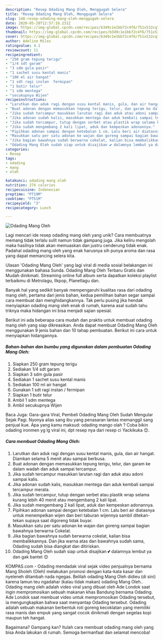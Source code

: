 ```yaml
---
description: "Resep Odading Mang Oleh, Menggugah Selera"
title: "Resep Odading Mang Oleh, Menggugah Selera"
slug: 148-resep-odading-mang-oleh-menggugah-selera
date: 2020-05-28T12:57:19.231Z
image: https://img-global.cpcdn.com/recipes/b349c1e1bb72c4f6/751x532cq70/odading-mang-oleh-foto-resep-utama.jpg
thumbnail: https://img-global.cpcdn.com/recipes/b349c1e1bb72c4f6/751x532cq70/odading-mang-oleh-foto-resep-utama.jpg
cover: https://img-global.cpcdn.com/recipes/b349c1e1bb72c4f6/751x532cq70/odading-mang-oleh-foto-resep-utama.jpg
author: Adeline Miles
ratingvalue: 4.1
reviewcount: 11
recipeingredient:
- "250 gram tepung terigu"
- "1/4 sdt garam"
- "3 sdm gula pasir"
- "1 sachet susu kental manis"
- "100 ml air hangat"
- "1 sdt ragi instan  fermipan"
- "1 butir telur"
- "1 sdm mentega"
- "secukupnya Wijen"
recipeinstructions:
- "Larutkan dan aduk ragi dengan susu kental manis, gula, dan air hangat. Diamkan selama 5 menit atau sampai berbusa."
- "Buat adonan dengan memasukkan tepung terigu, telur, dan garam ke dalam wadah dan aduk sampai tercampur."
- "Jika sudah tercampur masukkan larutan ragi dan aduk atau adoni sampai kalis."
- "Jika adonan sudah kalis, masukkan mentega dan aduk kembali sampai tercampur merata."
- "Jika sudah tercampur, tutup dengan serbet atau plastik wrap selama kurang lebih 40 menit atau mengembang 2 kali lipat."
- "Jika sudah mengembang 2 kali lipat, aduk dan kempeskan adonannya."
- "Pipihkan adonan sampai dengan ketebalan 1 cm. Lalu beri air diatasnya untuk menempelkan wijen dan beri taburan wijennya sambil ditekan-tekan supaya saat digoreng tidak buyar."
- "Masukkan satu per satu adonan ke wajan dan goreng sampai bagian bawahnya berwarna Cokelat."
- "Jika bagian bawahnya sudah berwarna cokelat, kalian bisa membalikkannya. Dan jika warna atas dan bawahnya sudah sama, Odading sudah bisa diangkat dan ditiriskan."
- "Odading Mang Oleh sudah siap untuk disajikan 💕 dalamnya lembut ya dan gak bantet 😊"
categories:
- Resep
tags:
- odading
- mang
- oleh

katakunci: odading mang oleh 
nutrition: 274 calories
recipecuisine: Indonesian
preptime: "PT19M"
cooktime: "PT51M"
recipeyield: "3"
recipecategory: Lunch

---
```



![Odading Mang Oleh](https://img-global.cpcdn.com/recipes/b349c1e1bb72c4f6/751x532cq70/odading-mang-oleh-foto-resep-utama.jpg)

Lagi mencari ide resep odading mang oleh yang unik? Cara membuatnya memang tidak terlalu sulit namun tidak gampang juga. Jika keliru mengolah maka hasilnya tidak akan memuaskan dan justru cenderung tidak enak. Padahal odading mang oleh yang enak harusnya sih punya aroma dan rasa yang dapat memancing selera kita.

Ulasan &#39;Odading Mang Oleh&#39; yang lagi viral di media sosial belakangan ini menggunakan bahasa Sunda. Odading Mang Oleh Terbaru Gratis dan Mudah dinikmati. Streaming online full album serta dapatkan koleksi playlist terbaikmu di Metrolagu, Ilkpop, Planetlagu dan.

Banyak hal yang sedikit banyak mempengaruhi kualitas rasa dari odading mang oleh, pertama dari jenis bahan, kedua pemilihan bahan segar sampai cara membuat dan menghidangkannya. Tak perlu pusing jika hendak menyiapkan odading mang oleh enak di rumah, karena asal sudah tahu triknya maka hidangan ini bisa menjadi sajian spesial.


Berikut ini ada beberapa cara mudah dan praktis untuk membuat odading mang oleh yang siap dikreasikan. Anda dapat membuat Odading Mang Oleh menggunakan 9 jenis bahan dan 10 tahap pembuatan. Berikut ini cara untuk menyiapkan hidangannya.

<!--inarticleads1-->

##### Bahan-bahan dan bumbu yang digunakan dalam pembuatan Odading Mang Oleh:

1. Siapkan 250 gram tepung terigu
1. Sediakan 1/4 sdt garam
1. Siapkan 3 sdm gula pasir
1. Sediakan 1 sachet susu kental manis
1. Sediakan 100 ml air hangat
1. Gunakan 1 sdt ragi instan / fermipan
1. Siapkan 1 butir telur
1. Ambil 1 sdm mentega
1. Ambil secukupnya Wijen


Baca Juga: Gara-gara Viral, Pembeli Odading Mang Oleh Sudah Mengular Sejak Pagi. Nyonya alias sang ibu yang penasaran lantas memanggil sang penjual kue. Apa yang kamu maksud: odading mango olah ? Coba bikin odading ironmen yg lg viral ini, dpt resep nya dari resep ci Yackikuka 😊. 

<!--inarticleads2-->

##### Cara membuat Odading Mang Oleh:

1. Larutkan dan aduk ragi dengan susu kental manis, gula, dan air hangat. Diamkan selama 5 menit atau sampai berbusa.
1. Buat adonan dengan memasukkan tepung terigu, telur, dan garam ke dalam wadah dan aduk sampai tercampur.
1. Jika sudah tercampur masukkan larutan ragi dan aduk atau adoni sampai kalis.
1. Jika adonan sudah kalis, masukkan mentega dan aduk kembali sampai tercampur merata.
1. Jika sudah tercampur, tutup dengan serbet atau plastik wrap selama kurang lebih 40 menit atau mengembang 2 kali lipat.
1. Jika sudah mengembang 2 kali lipat, aduk dan kempeskan adonannya.
1. Pipihkan adonan sampai dengan ketebalan 1 cm. Lalu beri air diatasnya untuk menempelkan wijen dan beri taburan wijennya sambil ditekan-tekan supaya saat digoreng tidak buyar.
1. Masukkan satu per satu adonan ke wajan dan goreng sampai bagian bawahnya berwarna Cokelat.
1. Jika bagian bawahnya sudah berwarna cokelat, kalian bisa membalikkannya. Dan jika warna atas dan bawahnya sudah sama, Odading sudah bisa diangkat dan ditiriskan.
1. Odading Mang Oleh sudah siap untuk disajikan 💕 dalamnya lembut ya dan gak bantet 😊


KOMPAS.com - Odading mendadak viral sejak video penjualnya bernama Mang Sholeh (Oleh) melakukan promosi dengan kata-kata kasar dan nyeleneh ditambah nada ngegas. Belilah odading Mang Oleh didieu (di sini) karena lamun teu ngadahar (kalau tidak makan) odading Mang Oleh.. Odading mang oleh adalah video viral yang dibuat oleh Ade Londok saat ingin mempromosikan sebuah makanan khas Bandung bernama Odading. Ade Londok saat membuat video untuk mempromosikan Odading tersebut, ia mengungkapkan bahwa saat menyantap Odading tersebut. Odading adalah sebuah makanan berbentuk roti goreng kecoklatan yang memiliki rasa manis dan empuk yang sangat cocok dinikmati dengan segelas kopi maupun teh hangat. 

Bagaimana? Gampang kan? Itulah cara membuat odading mang oleh yang bisa Anda lakukan di rumah. Semoga bermanfaat dan selamat mencoba!
